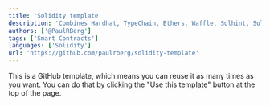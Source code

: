 ```yaml
---
title: 'Solidity template'
description: 'Combines Hardhat, TypeChain, Ethers, Waffle, Solhint, Solcover and Prettier'
authors: ['@PaulRBerg']
tags: ['Smart Contracts']
languages: ['Solidity']
url: 'https://github.com/paulrberg/solidity-template'
---
```


This is a GitHub template, which means you can reuse it as many times as you want. You can do that by clicking the "Use this template" button at the top of the page.
